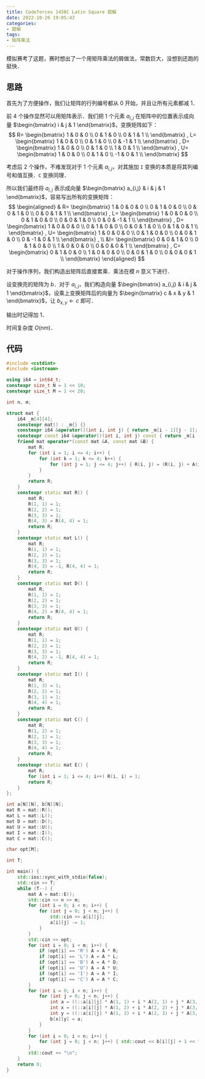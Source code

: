 ```yaml
---
title: Codeforces 1458C Latin Square 题解
date: 2022-10-26 19:05:43
categories:
- 题解
tags:
- 矩阵乘法
---
```

模拟赛考了这题，赛时想出了一个用矩阵乘法的屑做法，常数巨大，没想到还跑的挺快．

<!--more-->

## 思路
首先为了方便操作，我们让矩阵的行列编号都从 $0$ 开始，并且让所有元素都减 $1$．

前 $4$ 个操作显然可以用矩阵表示．我们把 $1$ 个元素 $a_{i,j}$ 在矩阵中的位置表示成向量 $\begin{bmatrix} i & j & 1 \end{bmatrix}$，变换矩阵如下：
$$
R=
\begin{bmatrix}
1 & 0 & 0 \\
0 & 1 & 0 \\
0 & 1 & 1 \\
\end{bmatrix}
,
L=
\begin{bmatrix}
1 & 0 & 0 \\
0 & 1 & 0 \\
0 & -1 & 1 \\
\end{bmatrix}
,
D=
\begin{bmatrix}
1 & 0 & 0 \\
0 & 1 & 0 \\
1 & 0 & 1 \\
\end{bmatrix}
,
U=
\begin{bmatrix}
1 & 0 & 0 \\
0 & 1 & 0 \\
-1 & 0 & 1 \\
\end{bmatrix}
$$

考虑后 $2$ 个操作，不难发现对于 $1$ 个元素 $a_{i,j}$，对其施加 $\texttt{I}$ 变换的本质是将其列编号和值互换．$\texttt{C}$ 变换同理．

所以我们最终将 $a_{i,j}$ 表示成向量 $\begin{bmatrix} a_{i,j} & i & j & 1 \end{bmatrix}$，容易写出所有的变换矩阵：
$$
\begin{aligned}
  & R=
  \begin{bmatrix}
  1 & 0 & 0 & 0 \\
  0 & 1 & 0 & 0 \\
  0 & 0 & 1 & 0 \\
  0 & 0 & 1 & 1 \\
  \end{bmatrix}
  ,
  L=
  \begin{bmatrix}
  1 & 0 & 0 & 0 \\
  0 & 1 & 0 & 0 \\
  0 & 0 & 1 & 0 \\
  0 & 0 & -1 & 1 \\
  \end{bmatrix}
  ,
  D=
  \begin{bmatrix}
  1 & 0 & 0 & 0 \\
  0 & 1 & 0 & 0 \\
  0 & 0 & 1 & 0 \\
  0 & 1 & 0 & 1 \\
  \end{bmatrix}
  ,
  U=
  \begin{bmatrix}
  1 & 0 & 0 & 0 \\
  0 & 1 & 0 & 0 \\
  0 & 0 & 1 & 0 \\
  0 & -1 & 0 & 1 \\
  \end{bmatrix}
  , \\
  &I=
  \begin{bmatrix}
  0 & 0 & 1 & 0 \\
  0 & 1 & 0 & 0 \\
  1 & 0 & 0 & 0 \\
  0 & 0 & 0 & 1 \\
  \end{bmatrix}
  ,
  C=
  \begin{bmatrix}
  0 & 1 & 0 & 0 \\
  1 & 0 & 0 & 0 \\
  0 & 0 & 1 & 0 \\
  0 & 0 & 0 & 1 \\
  \end{bmatrix}
\end{aligned}
$$

对于操作序列，我们构造出矩阵后直接累乘．乘法在模 $n$ 意义下进行．

设变换完的矩阵为 $b$．对于 $a_{i,j}$，我们构造向量 $\begin{bmatrix} a_{i,j} & i & j & 1 \end{bmatrix}$，设乘上变换矩阵后的向量为  $\begin{bmatrix} c & x & y & 1 \end{bmatrix}$，让 $b_{x,y}\leftarrow c$ 即可．

输出时记得加 $1$．

时间复杂度 $O(nm)$．

## 代码
```cpp
#include <cstdint>
#include <iostream>

using i64 = int64_t;
constexpr size_t N = 1 << 10;
constexpr size_t M = 1 << 20;

int n, m;

struct mat {
    i64 _m[4][4];
    constexpr mat() : _m{} {}
    constexpr i64 &operator()(int i, int j) { return _m[i - 1][j - 1]; }
    constexpr const i64 &operator()(int i, int j) const { return _m[i - 1][j - 1]; }
    friend mat operator*(const mat &A, const mat &B) {
        mat R;
        for (int i = 1; i <= 4; i++) {
            for (int k = 1; k <= 4; k++) {
                for (int j = 1; j <= 4; j++) { R(i, j) = (R(i, j) + A(i, k) * B(k, j) % n + n) % n; }
            }
        }
        return R;
    }
    constexpr static mat R() {
        mat R;
        R(1, 1) = 1;
        R(2, 2) = 1;
        R(3, 3) = 1;
        R(4, 3) = R(4, 4) = 1;
        return R;
    }
    constexpr static mat L() {
        mat R;
        R(1, 1) = 1;
        R(2, 2) = 1;
        R(3, 3) = 1;
        R(4, 3) = -1, R(4, 4) = 1;
        return R;
    }
    constexpr static mat D() {
        mat R;
        R(1, 1) = 1;
        R(2, 2) = 1;
        R(3, 3) = 1;
        R(4, 2) = R(4, 4) = 1;
        return R;
    }
    constexpr static mat U() {
        mat R;
        R(1, 1) = 1;
        R(2, 2) = 1;
        R(3, 3) = 1;
        R(4, 2) = -1, R(4, 4) = 1;
        return R;
    }
    constexpr static mat I() {
        mat R;
        R(1, 3) = 1;
        R(2, 2) = 1;
        R(3, 1) = 1;
        R(4, 4) = 1;
        return R;
    }
    constexpr static mat C() {
        mat R;
        R(1, 2) = 1;
        R(2, 1) = 1;
        R(3, 3) = 1;
        R(4, 4) = 1;
        return R;
    }
    constexpr static mat E() {
        mat R;
        for (int i = 1; i <= 4; i++) R(i, i) = 1;
        return R;
    }
};

int a[N][N], b[N][N];
mat R = mat::R();
mat L = mat::L();
mat D = mat::D();
mat U = mat::U();
mat I = mat::I();
mat C = mat::C();

char opt[M];

int T;

int main() {
    std::ios::sync_with_stdio(false);
    std::cin >> T;
    while (T--) {
        mat A = mat::E();
        std::cin >> n >> m;
        for (int i = 0; i < n; i++) {
            for (int j = 0; j < n; j++) {
                std::cin >> a[i][j];
                a[i][j] -= 1;
            }
        }
        std::cin >> opt;
        for (int i = 0; i < m; i++) {
            if (opt[i] == 'R') A = A * R;
            if (opt[i] == 'L') A = A * L;
            if (opt[i] == 'D') A = A * D;
            if (opt[i] == 'U') A = A * U;
            if (opt[i] == 'I') A = A * I;
            if (opt[i] == 'C') A = A * C;
        }
        for (int i = 0; i < n; i++) {
            for (int j = 0; j < n; j++) {
                int a = ((::a[i][j] * A(1, 1) + i * A(2, 1) + j * A(3, 1) + A(4, 1)) % n + n) % n;
                int x = ((::a[i][j] * A(1, 2) + i * A(2, 2) + j * A(3, 2) + A(4, 2)) % n + n) % n;
                int y = ((::a[i][j] * A(1, 3) + i * A(2, 3) + j * A(3, 3) + A(4, 3)) % n + n) % n;
                b[x][y] = a;
            }
        }
        for (int i = 0; i < n; i++) {
            for (int j = 0; j < n; j++) { std::cout << b[i][j] + 1 << " \n"[j == n - 1]; }
        }
        std::cout << "\n";
    }
    return 0;
}
```
